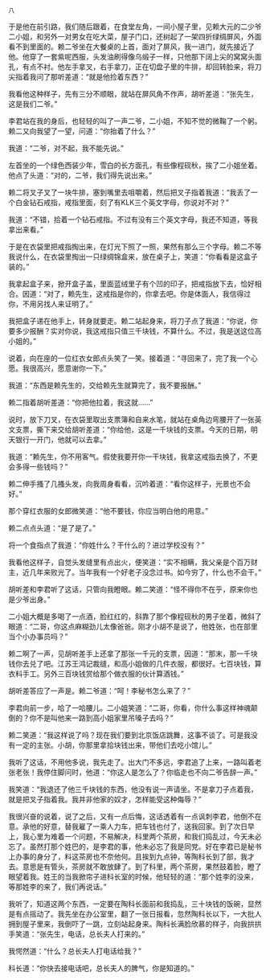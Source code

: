     八 

   于是他在前引路，我们随后跟着，在食堂左角，一间小屋子里，见赖大元的二少爷二小姐，和另外一对男女在吃大菜，屋子门口，还树起了一架四折绿绸屏风，外面看不到里面的。赖二爷坐在大餐桌的上首，面对了屏风，我一进门，就先接近了他。他穿了一套紫呢西服，头发油刷得像乌缎子一样，只他那下阔上尖的窝窝头面孔，有点不衬。他左手拿叉，右手拿刀，正在切盘子里的牛排，却回转脸来，将刀尖指着我问了那听差道：“就是他捡着东西？”

   我看他这种样子，先有三分不顺眼，就站在屏风角不作声，胡听差道：“张先生，这是我们二爷。”

   李君站在我的身后，也轻轻的叫了一声二爷，二小姐，不知不觉的微鞠了一个躬。赖二又向我望了一望，问道：“你抬着了什么？”

   我道：“二爷，对不起，我不能先说。”

   左首坐的一个绿色西装少年，雪白的长方面孔，有些像程砚秋，挨了二小姐坐着。他点了头道：“对的，二爷，我们得先说出来。”

   赖二将叉子叉了一块牛排，塞到嘴里去咀嚼着，然后把叉子指着我道：“我丢了一个白金钻石戒指，戒指里面，刻了有KLK三个英文字母，你说对不对？”

   我道：“不错，拾着一个钻石戒指。不过有没有三个英文字母，我还不知道，等我拿出来看。”

   于是在衣袋里把戒指掏出来，在灯光下照了一照，果然有那么三个字母。赖二不等我说什么，在衣袋里掏出一只绿绸锦盒来，放在桌子上，笑道：“你看看是这盒子装的。”

   我拿起盒子来，掀开盒子盖，里面蓝绒里子有个凹的印子，把戒指放下去，恰好相合。因道：“对了，赖先生，这戒指是你的，你拿去吧。你是体面人，我信得过你，不用另找人来证明了。”

   我把盒子递在他手上，转身就要走。赖二站起身来，将刀子点了我道：“你说，你要多少报酬？实对你说，我这戒指只值三千块钱，不算什么。不过，我是送这位高小姐的。”

   说着，向在座的一位红衣女郎点头笑了一笑。接着道：“寻回来了，完了我一个心愿。我很高兴，愿意谢你一下。”

   我道：“东西是赖先生的，交给赖先生就算完了，我不要报酬。”

   赖二指着胡听差道：“你把他拉着，我这就……”

   说时，放下刀叉，在衣袋里取出支票簿和自来水笔，就站在桌角边弯腰开了一张英文支票，撕下来交给胡听差道：“你给他，这是一千块钱的支票。今天的日期，明天银行一开门，他就可以去拿。”

   我道：“赖先生，你不用客气。假使我要开你一干块钱，我拿这戒指去换了，不更会多得一些钱吗？”

   赖二伸手搔了几搔头发，向我周身看看，沉吟着道：“看你这样子，光景也不会好。”

   那个穿红衣服的女郎微笑道：“他不要钱，你应当明白他的用意。”

   赖二点点头道：“是了是了。”

   将一个食指点了我道：“你姓什么？干什么的？进过学校没有？”

   我看他这样子，自觉头发缝里有点出火，便笑道：“实不相瞒，我父亲是个百万财主，近几年来败光了。当年我有一个好老子没念过书。如今穷了，什么也不会干。”

   胡听差和李君听了这话，只管向我瞪眼。赖二笑道：“怪不得你不在乎，原来你也是少爷出身。”

   二小姐大概是多喝了一点酒，脸红红的，斜靠了那个像程砚秋的男子坐着，微斜了眼道：“二哥，你这点麻糊劲儿太像爸爸。刚才小胡不是说了，他姓张，也在部里当个小办事员吗？”

   赖二啊了一声，见胡听差手上还拿了那张一千元的支票，因道：“那末，那一千块钱你去兑了吧。江苏王鸿记裁缝，和高小姐做的几件衣服，都很好。七百块钱，算衣料手工。另外三百块钱赏给那个做衣服的伙计算酒钱。”

   胡听差答应了一声是。赖二爷道：“呵！李秘书怎么来了？”

   李君向前一步，哈了一哈腰儿。二小姐笑道：“二哥，你看，你什么事这样神魂颠倒的？你不是叫他来一路到高小姐家里吊嗓子去吗？”

   赖二笑道：“我这样说了吗？现在我们要到北京饭店跳舞，这事不谈了。可是我没有一定的主张。小胡，你那里拿拾块钱出来，带他们去吃小馆儿。”

   我听了这话，不用他多说，我先走了。出大门不多远，李君追了上来，一路叫着老张老张！我停住脚问时，他道：“你这人是怎么了？你临走也不向二爷告辞一声。”

   我笑道：“我退还了他三千块钱的东西，他没有说一声请坐。不是拿刀子点着我，就是把叉子指着我。我并非他家的奴才，怎样能受这种侮辱？”

   我很兴奋的说着，说了之后，又有一点后悔，这话透着有一点讽刺李君，他倒不在意。承他的好意，替我雇了一乘人力车，把车钱也付了，送我回家。到了次日早上，我心里为难着一个问题，不易解决，科里两个茶房，和我们捣乱过，今天未必忘了。虽然打那个姓巴的，是李君的事，他未必忘了我是同党。好在李君已是秘书上办事的身分了，料这茶房也不奈他何。且挨到九点钟，等陶科长到了部，我才去。意思是有管头，茶房就不敢放肆了。到了科里，两个茶房，果然鼓着脸，瞪了眼望着我。姓王的当我掀帘子进科长室的时候，他轻轻的道：“那个姓李的没来，等那姓李的来了，我们再说话。”

   我听了，知道这两个东西，一定要在陶科长面前和我捣乱，三十块钱的饭碗，显然是有点摇动了。我先坐在办公室里，翻了一张日报看，忽然陶科长以下，一大批人拥到屋子里来，我倒吓了一跳，立刻站起身来。陶科长满脸欣慕的样子，向我拱拱手笑道：“张先生，电话，总长夫人打来的。”

   我愕然道：“什么？总长夫人打电话给我？”

   科长道：“你快去接电话吧，总长夫人的脾气，你是知道的。”

